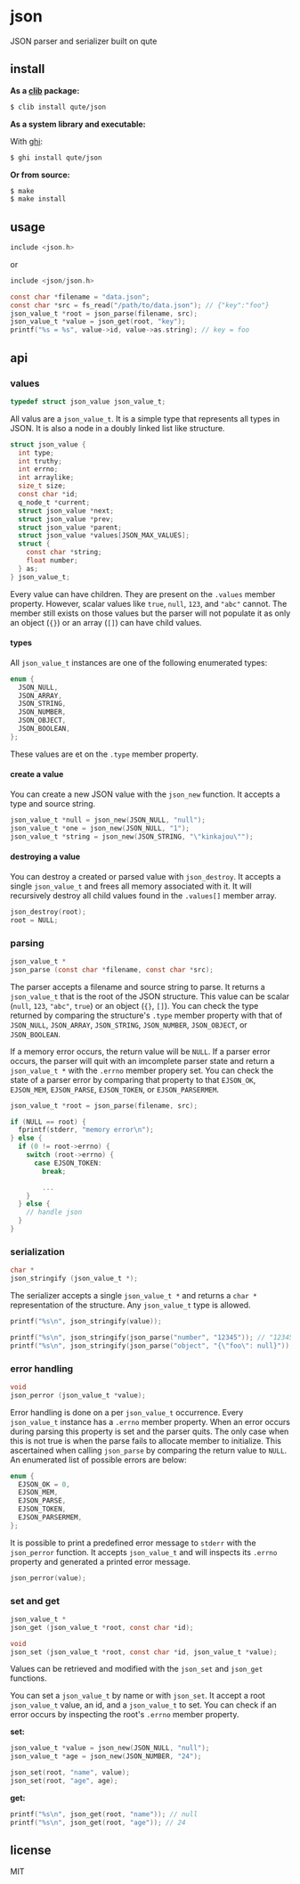 json
=========

JSON parser and serializer built on qute

## install

**As a [clib](https://github.com/clibs/clib) package:**

```sh
$ clib install qute/json
```

**As a system library and executable:**

With [ghi](https://github.com/stephenmathieson/ghi):

```sh
$ ghi install qute/json
```

**Or from source:**

```sh
$ make
$ make install
```

## usage

```c
include <json.h>
```

or

```c
include <json/json.h>
```

```c
const char *filename = "data.json";
const char *src = fs_read("/path/to/data.json"); // {"key":"foo"}
json_value_t *root = json_parse(filename, src);
json_value_t *value = json_get(root, "key");
printf("%s = %s", value->id, value->as.string); // key = foo
```

## api

### values

```c
typedef struct json_value json_value_t;
```

All valus are a `json_value_t`. It is a simple type that represents all
types in JSON. It is also a node in a doubly linked list like structure.

```c
struct json_value {
  int type;
  int truthy;
  int errno;
  int arraylike;
  size_t size;
  const char *id;
  q_node_t *current;
  struct json_value *next;
  struct json_value *prev;
  struct json_value *parent;
  struct json_value *values[JSON_MAX_VALUES];
  struct {
    const char *string;
    float number;
  } as;
} json_value_t;
```

Every value can have children. They are present on the `.values` member
property. However, scalar values like `true`, `null`, `123`,  and `"abc"`
cannot. The member still exists on those values but the parser will not
populate it as only an object (`{}`) or an array (`[]`) can have child
values.

#### types

All `json_value_t` instances are one of the following enumerated types:

```c
enum {
  JSON_NULL,
  JSON_ARRAY,
  JSON_STRING,
  JSON_NUMBER,
  JSON_OBJECT,
  JSON_BOOLEAN,
};
```

These values are et on the `.type` member property.

#### create a value

You can create a new JSON value with the `json_new` function. It accepts
a type and source string.

```c
json_value_t *null = json_new(JSON_NULL, "null");
json_value_t *one = json_new(JSON_NULL, "1");
json_value_t *string = json_new(JSON_STRING, "\"kinkajou\"");
```

#### destroying a value

You can destroy a created or parsed value with `json_destroy`. It
accepts a single `json_value_t` and frees all memory associated with it.
It will recursively destroy all child values found in the `.values[]`
member array.

```c
json_destroy(root);
root = NULL;
```

### parsing

```c
json_value_t *
json_parse (const char *filename, const char *src);
```

The parser accepts a filename and source string to parse. It returns a
`json_value_t` that is the root of the JSON structure. This value can be
scalar (`null`, `123`, `"abc"`, `true`) or an object (`{}`, `[]`). You
can check the type returned by comparing the structure's `.type` member
property with that of `JSON_NULL`, `JSON_ARRAY`, `JSON_STRING`,
`JSON_NUMBER`, `JSON_OBJECT`, or `JSON_BOOLEAN`.

If a memory error occurs, the return value will be `NULL`. If a parser
error occurs, the parser will quit with an imcomplete parser state and
return a `json_value_t *` with the `.errno` member propery set. You can
check the state of a parser error by comparing that property to that
`EJSON_OK`, `EJSON_MEM`, `EJSON_PARSE`, `EJSON_TOKEN`, or `EJSON_PARSERMEM`.


```c
json_value_t *root = json_parse(filename, src);

if (NULL == root) {
  fprintf(stderr, "memory error\n");
} else {
  if (0 != root->errno) {
    switch (root->errno) {
      case EJSON_TOKEN:
        break;

        ...
    }
  } else {
    // handle json
  }
}
```

### serialization

```c
char *
json_stringify (json_value_t *);
```

The serializer accepts a single `json_value_t *` and returns a `char *`
representation of the structure. Any `json_value_t` type is allowed.

```c
printf("%s\n", json_stringify(value));
```

```c
printf("%s\n", json_stringify(json_parse("number", "12345")); // "12345"
printf("%s\n", json_stringify(json_parse("object", "{\"foo\": null}")); // {"foo":null}
```

### error handling

```c
void
json_perror (json_value_t *value);
```

Error handling is done on a per `json_value_t` occurrence. Every
`json_value_t` instance has a `.errno` member property. When an error
occurs during parsing this property is set and the parser quits. The
only case when this is not true is when the parse fails to allocate
member to initialize. This ascertained when calling `json_parse` by
comparing the return value to `NULL`. An enumerated list of possible
errors are below:

```c
enum {
  EJSON_OK = 0,
  EJSON_MEM,
  EJSON_PARSE,
  EJSON_TOKEN,
  EJSON_PARSERMEM,
};
```

It is possible to print a predefined error message to `stderr` with the
`json_perror` function. It accepts `json_value_t` and will inspects its
`.errno` property and generated a printed error message.

```c
json_perror(value);
```

### set and get

```c
json_value_t *
json_get (json_value_t *root, const char *id);
```

```c
void
json_set (json_value_t *root, const char *id, json_value_t *value);
```

Values can be retrieved and modified with the `json_set` and `json_get`
functions.

You can set a `json_value_t` by name or with `json_set`. It
accept a root `json_value_t` value, an id, and a `json_value_t` to set.
You can check if an error occurs by inspecting the root's `.errno`
member property.

**set:**

```c
json_value_t *value = json_new(JSON_NULL, "null");
json_value_t *age = json_new(JSON_NUMBER, "24");

json_set(root, "name", value);
json_set(root, "age", age);
```

**get:**

```c
printf("%s\n", json_get(root, "name")); // null
printf("%s\n", json_get(root, "age")); // 24
```

## license

MIT
